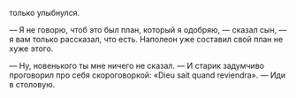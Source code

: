 только улыбнулся.

— Я не говорю, чтоб это был план, который я одобряю, — сказал сын, — я вам только рассказал, что есть. Наполеон уже составил свой план не хуже этого.

— Ну, новенького ты мне ничего не сказал. — И старик задумчиво проговорил про себя скороговоркой: «Dieu sait quand reviendra». — Иди в столовую.

</div>

<div class="section">

